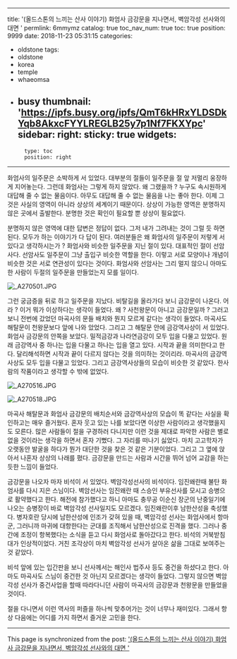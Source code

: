 
---
title: '(올드스톤의 느끼는 산사 이야기) 화엄사 금강문을 지나면서, 벽암각성 선사와의 대면 '
permlink: 6mmymz
catalog: true
toc_nav_num: true
toc: true
position: 9999
date: 2018-11-23 05:31:15
categories:
- oldstone
tags:
- oldstone
- korea
- temple
- whaeomsa
- busy
thumbnail: 'https://ipfs.busy.org/ipfs/QmT6kHRxYLDSDkYqb8AkxcFYYLREGLB25y7p1Nf7FKXYpc'
sidebar:
    right:
        sticky: true
widgets:
    -
        type: toc
        position: right
---


화엄사의 일주문은 소박하게 서 있었다. 대부분의 절들이 일주문을 절 앞 저멀리 웅장하게 지어놓는다. 그런데 화엄사는 그렇게 하지 않았다. 왜 그랬을까 ? 누구도 속시원하게 대답해 줄 수 없는 물음이다. 아무도 대답해 줄 수 없는 물음을 나는 좋아 한다. 이제 그것은 사실의 영역이 아니라 상상의 세계이기 때문이다. 상상이 가능한 영역은 분명하지 않은 곳에서 출발한다. 분명한 것은 확인이 필요할 뿐 상상이 필요없다. 

분명하지 않은 영역에 대한 답변은 정답이 없다. 그저 내가 그려내는 것이 그럴 듯 하면 된다. 모두가 하는 이야기가 다 답이 된다. 여러분들은 왜 화엄사의 일주문이 저렇게 서 있다고 생각하시는가 ? 화엄사와 비슷한 일주문을 지닌 절이 있다. 대표적인 절이 선암사다. 선암사도 일주문이 그냥 출입구 비슷한 역할을 한다. 이렇고 서로 모양이나 개념이 비슷한 것은 서로 연관성이 있다는 것이다. 화엄사와 선암사는 그리 멀지 않으니 아마도 한 사람이 두절의 일주문을 만들었는지 모를 일이다. 

![_A270501.JPG](https://ipfs.busy.org/ipfs/QmT6kHRxYLDSDkYqb8AkxcFYYLREGLB25y7p1Nf7FKXYpc)

그런 궁금증을 뒤로 하고 일주문을 지났다. 비탈길을 올라가다 보니 금강문이 나온다. 어라 ? 이거 뭐가 이상하다는 생각이 들었다. 왜 ? 사천왕문이 아니고 금강문일까 ? 그러고 보니 전번에 갔었던 마곡사의 문들 배치와 뭔지 모르게 같다는 생각이 들었다. 마곡사도 해탈문이 천왕문보다 앞에 나와 았었다. 그리고 그 해탈문 안에 금강역사상이 서 있었다. 화엄사 금강문의 안쪽을 보았다. 밀적금강과 나라연금강이 모두 입을 다물고 있었다. 원래 금강역사 중 하나는 입을 다물고 하나는 입을 열고 있다. 시작과 끝을 의미한다고 한다. 달리해석하면 시작과 끝이 다르지 않다는 것을 의미하는 것이리라. 마곡사의 금강역사상도 모두 입을 다물고 있었다. 그리고 금강역사상들의 모습이 비슷한 것 같았다. 한사람의 작품이라고 생각할 수 밖에 없었다. 

![_A270516.JPG](https://ipfs.busy.org/ipfs/QmaPtDL1Nu9cB3trBALK6mhC3VrohRDZEXcXxa2LG7839t)

![_A270518.JPG](https://ipfs.busy.org/ipfs/QmYv2YWej9rpxoQwbdWUKNK93R1AdfBjFRrGXq7KyFYShH)

마곡사 해탈문과 화엄사 금강문의 배치순서와 금강역사상의 모습이 똑 같다는 사실을 확인하고는 매우 즐거웠다. 혼자 웃고 있는 나를 보았다면 이상한 사람이라고 생각했을지도 모른다. 많은 사람들이 절을 구경하러 다니지만 이런 것을 제대로 파악한 사람은 별로 없을 것이라는 생각을 하면서 혼자 기뻤다. 그 자리를 떠나기 싫었다. 마치 고고학자가 오랫동안 발굴을 하다가 뭔가 대단한 것을 찾은 것 같은 기분이었다. 그리고 그 옆에 앉아서 나혼자 상상의 나래를 폈다. 금강문을 만드는 사람과 시간을 뛰어 넘어 교감을 하는 듯한 느낌이 들었다. 

금강문을 나오자 마자 비석이 서 있었다. 벽암각성선사의 비석이다. 임진왜란때 불탄 화엄사를 다시 지은 스님이다. 벽암선사는 임진왜란 때 스승인 부유선사를 모시고 승병으로 활약했다고 한다. 해전에 참가했다고 하니 아마도 충무공 이순신 장군의 난중일기에 나오는 승병장이 바로 벽암각성 선사일지도 모르겠다. 임진왜란이후 남한산성을 축성했다. 병자호란 당시에 남한산성에 인조가 갖혀 있을 때, 벽암각성 선사는 화엄사에서 항마군, 그러니까 마귀에 대항한다는 군대를 조직해서 남한산성으로 진격을 했다. 그러나 중간에 조정이 항복했다는 소식을 듣고 다시 화엄사로 돌아갔다고 한다. 비석의 거북받침대가 인상적이었다. 거친 조각상이 마치 벽암각성 선사가 살아온 삶을 그대로 보여주는 것 같았다. 

비석 앞에 있는 입간판을 보니 선사께서는 해인사 법주사 등도 중건을 하셨다고 한다. 아마도 마곡사도 스님이 중건한 것 아닌지 모르겠다는 생각이 들었다. 그렇지 않으면 벽암각성 선사가 중건사업을 할때 따라다니던 사람이 마곡사의 금강문과 천왕문을 만들었을 것이다. 

절을 다니면서 이런 역사의 퍼즐을 하나씩 맞추어가는 것이 너무나 재미있다. 그래서 항상 다음에는 어디를 가지 하면서 즐거운 고민을 한다.    
  


- - -

This page is synchronized from the post: ['(올드스톤의 느끼는 산사 이야기) 화엄사 금강문을 지나면서, 벽암각성 선사와의 대면 '](https://steemit.com/@oldstone/6mmymz)
